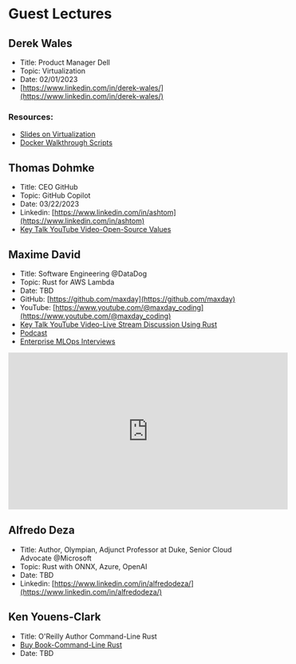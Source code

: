 # Guest Lectures

## Derek Wales

* Title:  Product Manager Dell
* Topic:  Virtualization
* Date:  02/01/2023
* [https://www.linkedin.com/in/derek-wales/](https://www.linkedin.com/in/derek-wales/)

### Resources: 

* [Slides on Virtualization](https://docs.google.com/presentation/d/1Y0sD-RQkeGQy3BwHOKOVj9KzQ4KqtlgA/edit?usp=share_link&ouid=114367115509726512575&rtpof=true&sd=true)
* [Docker Walkthrough Scripts](https://docs.google.com/document/d/1uY227Fq1fZeQtyqc1x5Ecjym2Jx4Wa8M/edit?usp=sharing&ouid=114367115509726512575&rtpof=true&sd=true)


## Thomas Dohmke

* Title:  CEO GitHub
* Topic:  GitHub Copilot
* Date: 03/22/2023
* Linkedin: [https://www.linkedin.com/in/ashtom](https://www.linkedin.com/in/ashtom)
* [Key Talk YouTube Video-Open-Source Values](https://www.youtube.com/watch?v=cdbsg1iIoQ4)

## Maxime David

* Title:  Software Engineering @DataDog
* Topic: Rust for AWS Lambda
* Date: TBD
* GitHub:  [https://github.com/maxday](https://github.com/maxday)
* YouTube: [https://www.youtube.com/@maxday_coding](https://www.youtube.com/@maxday_coding)
* [Key Talk YouTube Video-Live Stream Discussion Using Rust](https://youtube.com/live/IZclXw4c3Vc)
* [Podcast](https://podcast.paiml.com/episodes/maxime-david-serverless-with-rust)
* [Enterprise MLOps Interviews](https://learning.oreilly.com/videos/enterprise-mlops-interviews/08012022VIDEOPAIML/)

<iframe width="560" height="315" src="https://www.youtube.com/embed/IZclXw4c3Vc" title="YouTube video player" frameborder="0" allow="accelerometer; autoplay; clipboard-write; encrypted-media; gyroscope; picture-in-picture; web-share" allowfullscreen></iframe>


## Alfredo Deza

* Title:  Author, Olympian, Adjunct Professor at Duke, Senior Cloud Advocate @Microsoft
* Topic: Rust with ONNX, Azure, OpenAI
* Date: TBD
* Linkedin: [https://www.linkedin.com/in/alfredodeza/](https://www.linkedin.com/in/alfredodeza/)

## Ken Youens-Clark

* Title:  O'Reilly Author Command-Line Rust
* [Buy Book-Command-Line Rust](https://www.amazon.com/Command-Line-Rust-Project-Based-Primer-Writing/dp/1098109430)
* Date: TBD